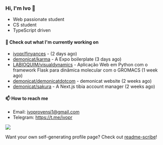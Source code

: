 ### Hi, I'm Ivo 👋

* Web passionate student
* CS student
* TypeScript driven

#### 👷 Check out what I'm currently working on

- [ivopr/finyances](https://github.com/ivopr/finyances) -  (2 days ago)
- [demonicat/karma](https://github.com/demonicat/karma) - A Expo boilerplate (3 days ago)
- [LABIOQUIM/visualdynamics](https://github.com/LABIOQUIM/visualdynamics) - Aplicação Web em Python com o framework Flask para dinâmica molecular com o GROMACS (1 week ago)
- [demonicat/demonicatdotcom](https://github.com/demonicat/demonicatdotcom) - demonicat website (2 weeks ago)
- [demonicat/sakura](https://github.com/demonicat/sakura) - A Next.js tibia account manager (2 weeks ago)

#### 📫 How to reach me

- Email: [ivoprovensi1@gmail.com](mailto://ivoprovensi1@gmail.com)
- Telegram: https://t.me/ivopr

![](https://github-readme-stats.vercel.app/api/top-langs/?username=ivopr&layout=compact&theme=react)

Want your own self-generating profile page? Check out [readme-scribe](https://github.com/muesli/readme-scribe)!
